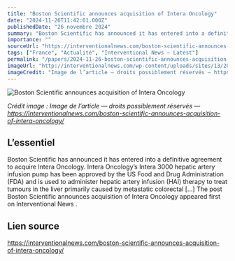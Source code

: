 ```yaml
---
title: "Boston Scientific announces acquisition of Intera Oncology"
date: "2024-11-26T11:42:01.000Z"
publishedDate: "26 novembre 2024"
summary: "Boston Scientific has announced it has entered into a definitive agreement to acquire Intera Oncology. Intera Oncology’s Intera 3000 hepatic artery infusion pump has been approved by the US Food and Drug Administration (FDA) and is used to administer hepatic artery infusion (HAI) therapy to treat tumours in the liver primarily caused by metastatic colorectal [&#8230;] The post Boston Scientific announces acquisition of Intera Oncology appeared first on Interventional News ."
importance: ""
sourceUrl: "https://interventionalnews.com/boston-scientific-announces-acquisition-of-intera-oncology/"
tags: ["France", "Actualité", "Interventional News — Latest"]
permalink: "/papers/2024-11-26-boston-scientific-announces-acquisition-of-intera-oncology"
imageUrl: "http://interventionalnews.com/wp-content/uploads/sites/13/2023/07/Boston_Scientific_Logo.jpg"
imageCredit: "Image de l’article — droits possiblement réservés — https://interventionalnews.com/boston-scientific-announces-acquisition-of-intera-oncology/"
---
```


![Boston Scientific announces acquisition of Intera Oncology](http://interventionalnews.com/wp-content/uploads/sites/13/2023/07/Boston_Scientific_Logo.jpg)

*Crédit image : Image de l’article — droits possiblement réservés — https://interventionalnews.com/boston-scientific-announces-acquisition-of-intera-oncology/*

## L’essentiel

Boston Scientific has announced it has entered into a definitive agreement to acquire Intera Oncology. Intera Oncology’s Intera 3000 hepatic artery infusion pump has been approved by the US Food and Drug Administration (FDA) and is used to administer hepatic artery infusion (HAI) therapy to treat tumours in the liver primarily caused by metastatic colorectal [&#8230;] The post Boston Scientific announces acquisition of Intera Oncology appeared first on Interventional News .

## Lien source

https://interventionalnews.com/boston-scientific-announces-acquisition-of-intera-oncology/
